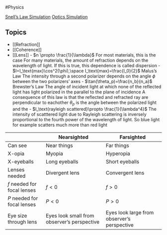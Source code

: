 #Physics

[Snell’s Law Simulation](https://www.desmos.com/calculator/om6hzshyda)
[Optics Simulation](https://www.desmos.com/calculator/iqldzpondt)
## Topics
* [[Refraction]]
* [[Coherence]]
* [[Lens]]
		- $n \propto \frac{1}{\lambda}$
			For most materials, this is the case
			For many materials, the amount of refraction depends on the wavelength of light. If this is true, this dependence is called dispersion
		- $I=I_\text{max}\cos^2(\phi),\space I_\text{max}=\frac{I_0}{2}$
			Malus’s Law
			The intensity through a second polarizer depends on the  angle $\phi$ between the two polarizers’ axes 
		- $\tan(\theta_p)=\frac{n_b}{n_a}$
			Brewster’s Law
			The angle of incident light at which none of the reflected light has light polarized in the parallel to the plane of incidence
			A consequence of this law is that the reflected and refracted ray are perpendicular to eachother
			$\theta_p$ is the angle between the polarized light and the 
		- $I_\text{rayleigh scattered}\propto \frac{1}{\lambda^4}$
			The intensity of scatttered light due to Rayleigh scattering is inversely proportional to the fourth power of the wavelength of light. So blue light for example scatters much more than red light

|                             | Nearsighted                                 | Farsighted                                  |
| --------------------------- | ------------------------------------------- | ------------------------------------------- |
| Can see                     | Near things                                 | Far things                                  |
| X-opia                      | Myopia                                      | Hyperopia                                   |
| X-eyeballs                  | Long eyeballs                               | Short eyeballs                              |
| Lenses needed               | Divergent lens                              | Convergent lens                             |
| $f$ needed for focal lenses | $f<0$                                       | $f>0$                                       |
| $P$ needed for focal lenses | $P<0$                                       | $P>0$                                       |
| Eye size through lens       | Eyes look small from observer’s perspective | Eyes look large from observer’s perspective |
